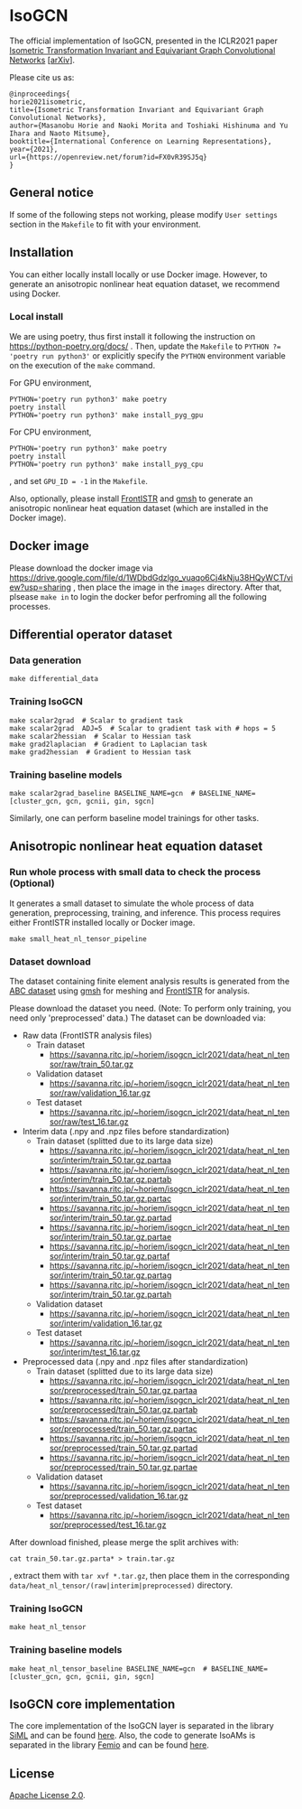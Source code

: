 # IsoGCN

The official implementation of IsoGCN, presented in the ICLR2021 paper [Isometric Transformation Invariant and Equivariant Graph Convolutional Networks](https://openreview.net/forum?id=FX0vR39SJ5q) [[arXiv](https://arxiv.org/abs/2005.06316)].

Please cite us as:

```
@inproceedings{
horie2021isometric,
title={Isometric Transformation Invariant and Equivariant Graph Convolutional Networks},
author={Masanobu Horie and Naoki Morita and Toshiaki Hishinuma and Yu Ihara and Naoto Mitsume},
booktitle={International Conference on Learning Representations},
year={2021},
url={https://openreview.net/forum?id=FX0vR39SJ5q}
}
```



## General notice

If some of the following steps not working, please modify `User settings` section in the `Makefile` to fit with your environment.



## Installation

You can either locally install locally or use Docker image. However, to generate an anisotropic nonlinear heat equation dataset, we recommend using Docker.

### Local install

We are using poetry, thus first install it following the instruction on https://python-poetry.org/docs/ . Then, update the `Makefile` to `PYTHON ?= 'poetry run python3'` or explicitly specify the `PYTHON` environment variable on the execution of the `make` command.

For GPU environment,

```
PYTHON='poetry run python3' make poetry
poetry install
PYTHON='poetry run python3' make install_pyg_gpu
```

For CPU environment,

```
PYTHON='poetry run python3' make poetry
poetry install
PYTHON='poetry run python3' make install_pyg_cpu
```

, and set `GPU_ID = -1` in the `Makefile`.

Also, optionally, please install [FrontISTR](https://github.com/FrontISTR/FrontISTR) and [gmsh](https://gitlab.onelab.info/gmsh/gmsh) to generate an anisotropic nonlinear heat equation dataset (which are installed in the Docker image). 



## Docker image

Please download the docker image via https://drive.google.com/file/d/1WDbdGdzlgo_vuaqo6Cj4kNju38HQyWCT/view?usp=sharing , then place the image in the `images` directory. After that, plsease `make in` to login the docker befor perfroming all the following processes.



## Differential operator dataset

### Data generation

```
make differential_data
```

### Training IsoGCN

```
make scalar2grad  # Scalar to gradient task
make scalar2grad  ADJ=5  # Scalar to gradient task with # hops = 5
make scalar2hessian  # Scalar to Hessian task
make grad2laplacian  # Gradient to Laplacian task
make grad2hessian  # Gradient to Hessian task
```

### Training baseline models

```
make scalar2grad_baseline BASELINE_NAME=gcn  # BASELINE_NAME=[cluster_gcn, gcn, gcnii, gin, sgcn]
```
Similarly, one can perform baseline model trainings for other tasks.



## Anisotropic nonlinear heat equation dataset

### Run whole process with small data to check the process (Optional)

It generates a small dataset to simulate the whole process of data generation, preprocessing, training, and inference. This process requires either FrontISTR installed locally or Docker image.

```
make small_heat_nl_tensor_pipeline
```

### Dataset download

The dataset containing finite element analysis results is generated from the [ABC dataset](https://deep-geometry.github.io/abc-dataset/) using [gmsh](https://gmsh.info/) for meshing and [FrontISTR](https://github.com/FrontISTR/FrontISTR) for analysis.

Please download the dataset you need. (Note: To perform only training, you need only 'preprocessed' data.) The dataset can be downloaded via:

* Raw data (FrontISTR analysis files)
  * Train dataset
    * https://savanna.ritc.jp/~horiem/isogcn_iclr2021/data/heat_nl_tensor/raw/train_50.tar.gz
  * Validation dataset
    * https://savanna.ritc.jp/~horiem/isogcn_iclr2021/data/heat_nl_tensor/raw/validation_16.tar.gz
  * Test dataset
    * https://savanna.ritc.jp/~horiem/isogcn_iclr2021/data/heat_nl_tensor/raw/test_16.tar.gz
* Interim data (.npy and .npz files before standardization)
  * Train dataset (splitted due to its large data size)
    * https://savanna.ritc.jp/~horiem/isogcn_iclr2021/data/heat_nl_tensor/interim/train_50.tar.gz.partaa
    * https://savanna.ritc.jp/~horiem/isogcn_iclr2021/data/heat_nl_tensor/interim/train_50.tar.gz.partab
    * https://savanna.ritc.jp/~horiem/isogcn_iclr2021/data/heat_nl_tensor/interim/train_50.tar.gz.partac
    * https://savanna.ritc.jp/~horiem/isogcn_iclr2021/data/heat_nl_tensor/interim/train_50.tar.gz.partad
    * https://savanna.ritc.jp/~horiem/isogcn_iclr2021/data/heat_nl_tensor/interim/train_50.tar.gz.partae
    * https://savanna.ritc.jp/~horiem/isogcn_iclr2021/data/heat_nl_tensor/interim/train_50.tar.gz.partaf
    * https://savanna.ritc.jp/~horiem/isogcn_iclr2021/data/heat_nl_tensor/interim/train_50.tar.gz.partag
    * https://savanna.ritc.jp/~horiem/isogcn_iclr2021/data/heat_nl_tensor/interim/train_50.tar.gz.partah
  * Validation dataset
    * https://savanna.ritc.jp/~horiem/isogcn_iclr2021/data/heat_nl_tensor/interim/validation_16.tar.gz
  * Test dataset
    * https://savanna.ritc.jp/~horiem/isogcn_iclr2021/data/heat_nl_tensor/interim/test_16.tar.gz
* Preprocessed data (.npy and .npz files after standardization)
  * Train dataset (splitted due to its large data size)
    * https://savanna.ritc.jp/~horiem/isogcn_iclr2021/data/heat_nl_tensor/preprocessed/train_50.tar.gz.partaa
    * https://savanna.ritc.jp/~horiem/isogcn_iclr2021/data/heat_nl_tensor/preprocessed/train_50.tar.gz.partab
    * https://savanna.ritc.jp/~horiem/isogcn_iclr2021/data/heat_nl_tensor/preprocessed/train_50.tar.gz.partac
    * https://savanna.ritc.jp/~horiem/isogcn_iclr2021/data/heat_nl_tensor/preprocessed/train_50.tar.gz.partad
    * https://savanna.ritc.jp/~horiem/isogcn_iclr2021/data/heat_nl_tensor/preprocessed/train_50.tar.gz.partae
  * Validation dataset
    * https://savanna.ritc.jp/~horiem/isogcn_iclr2021/data/heat_nl_tensor/preprocessed/validation_16.tar.gz
  * Test dataset
    * https://savanna.ritc.jp/~horiem/isogcn_iclr2021/data/heat_nl_tensor/preprocessed/test_16.tar.gz

After download finished, please merge the split archives with:

```
cat train_50.tar.gz.parta* > train.tar.gz
```

, extract them with `tar xvf *.tar.gz`, then place them in the corresponding `data/heat_nl_tensor/(raw|interim|preprocessed)` directory.

### Training IsoGCN

```
make heat_nl_tensor
```

### Training baseline models

```
make heat_nl_tensor_baseline BASELINE_NAME=gcn  # BASELINE_NAME=[cluster_gcn, gcn, gcnii, gin, sgcn]
```



## IsoGCN core implementation

The core implementation of the IsoGCN layer is separated in the library [SiML](https://github.com/ricosjp/siml) and can be found [here](https://github.com/ricosjp/siml/blob/master/siml/networks/iso_gcn.py). Also, the code to generate IsoAMs is separated in the library [Femio](https://github.com/ricosjp/femio) and can be found [here](https://github.com/ricosjp/femio/blob/ddda7ba18565e2ce52044be546d83f819a9cce27/femio/signal_processor.py#L807).



## License

[Apache License 2.0](./LICENSE).

